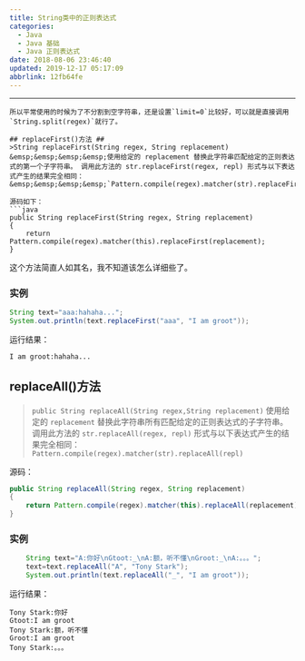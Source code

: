 ```yaml
---
title: String类中的正则表达式
categories: 
  - Java
  - Java 基础
  - Java 正则表达式
date: 2018-08-06 23:46:40
updated: 2019-12-17 05:17:09
abbrlink: 12fb64fe
---
```

<div id='my_toc'></div>
<style>.header_1{margin-left: 1em;}.header_2{margin-left: 2em;}.header_3{margin-left: 3em;}.header_4{margin-left: 4em;}.header_5{margin-left: 5em;}.header_6{margin-left: 6em;}</style>
<!--more-->
<script>if (navigator.platform.search('arm')==-1){document.getElementById('my_toc').style.display = 'none';}var e,p = document.getElementsByTagName('p');while (p.length>0) {e = p[0];e.parentElement.removeChild(e);}</script>

<!--end-->
------------------------
```
所以平常使用的时候为了不分割到空字符串，还是设置`limit=0`比较好，可以就是直接调用`String.split(regex)`就行了。

## replaceFirst()方法 ##
>String replaceFirst(String regex, String replacement) 
&emsp;&emsp;&emsp;&emsp;使用给定的 replacement 替换此字符串匹配给定的正则表达式的第一个子字符串。 调用此方法的 str.replaceFirst(regex, repl) 形式与以下表达式产生的结果完全相同： 
&emsp;&emsp;&emsp;&emsp;`Pattern.compile(regex).matcher(str).replaceFirst(repl)`

源码如下：
```java
public String replaceFirst(String regex, String replacement) 
{
    return Pattern.compile(regex).matcher(this).replaceFirst(replacement);
}
```
这个方法简直人如其名，我不知道该怎么详细些了。
### 实例 ###
```java
String text="aaa:hahaha...";
System.out.println(text.replaceFirst("aaa", "I am groot"));
```
运行结果：
```
I am groot:hahaha...
```
##  replaceAll()方法 ##
>`public String replaceAll(String regex,String replacement)`
>使用给定的 `replacement` 替换此字符串所有匹配给定的正则表达式的子字符串。 
调用此方法的 `str.replaceAll(regex, repl)` 形式与以下表达式产生的结果完全相同： &emsp;&emsp;&emsp;&emsp;`Pattern.compile(regex).matcher(str).replaceAll(repl)`

源码：
```java
public String replaceAll(String regex, String replacement) 
{
    return Pattern.compile(regex).matcher(this).replaceAll(replacement);
}

```
### 实例 ###

```java
    String text="A:你好\nGtoot:_\nA:额，听不懂\nGroot:_\nA:。。。";
    text=text.replaceAll("A", "Tony Stark");
    System.out.println(text.replaceAll("_", "I am groot"));
```
运行结果：
```
Tony Stark:你好
Gtoot:I am groot
Tony Stark:额，听不懂
Groot:I am groot
Tony Stark:。。。

```
